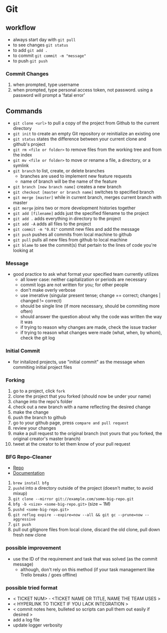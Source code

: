 # Git

## workflow

- always start day with `git pull`
- to see changes `git status`
- to add `git add .`
- to commit `git commit -m "message"`
- to push `git push`

### Commit Changes

1. when prompted, type username
2. when prompted, type personal access token, not password. using a password
   will prompt a 'fatal error'

## Commands

- `git clone <url>` to pull a copy of the project from Github to the current
  directory
- `git init` to create an empty Git repository or reinitialize an existing one
- `git status` states the difference between your current clone and github's
  project
- `git rm <file or folder>` to remove files from the working tree and from the
  index
- `git mv <file or folder>` to move or rename a file, a directory, or a symlink
- `git branch` to list, create, or delete branches
  - branches are used to implement new feature requests
  - name of branch will be the name of the feature
- `git branch [new branch name]` creates a new branch
- `git checkout [master or branch name]` switches to specified branch
- `git merge [master]` while in current branch, merges current branch with
  master
- `git merge` joins two or more development histories together
- `git add [filename]` adds just the specified filename to the project
- `git add .` adds everything in directory to the project
- `git add -A` adds all files to the project
- `git commit -m "0.01"` commit new files and add the message
- `git push` pushes all commits from local machine to github
- `git pull` pulls all new files from github to local machine
- `git blame` to see the commit(s) that pertain to the lines of code you're
  looking at

### Message

- good practice to ask what format your specified team currently utilizes
  - all lower case: neither capitalization or periods are necessary
  - commit logs are not written for you; for other people
  - don't make overly verbose
  - use imerative (singular present tense; change == correct; changes | changed
    != correct)
  - should be single line (if more necessary, should be commiting more often)
  - should answer the question about why the code was written the way it was
  - if trying to reason why changes are made, check the issue tracker
  - if trying to reason what changes were made (what, when, by whom), check the
    git log

### Initial Commit

- for initalized projects, use "initial commit" as the message when commiting
  initial project files

### Forking

1. go to a project, click `fork`
2. clone the project that you forked (should now be under your name)
3. change into the repo's folder
4. check out a new branch with a name reflecting the desired change
5. make the change
6. push the branch to github
7. go to your github page, press `compare and pull request`
8. review your changes
9. make a pull request to the original branch (not yours that you forked, the
   original creator's master branch)
10. tweet at the creator to let them know of your pull request

### BFG Repo-Cleaner

- [Repo](https://github.com/rtyley/bfg-repo-cleaner)
- [Documentation](https://rtyley.github.io/bfg-repo-cleaner/)

1. `brew install bfg`
2. `pushd` into a directory outside of the project (doesn't matter, to avoid
   mixup)
3. `git clone --mirror git://example.com/some-big-repo.git`
4. `bfg -b <size> <some-big-repo.git>` (size ~ 1M)
5. `pushd <some-big-repo.git>`
6. `git reflog expire --expire=now --all && git gc --prune=now --aggressive`
7. `git push`
8. pull out gitignore files from local clone, discard the old clone, pull down
   fresh new clone

### possible improvement

- use the ID of the requirement and task that was solved (as the commit message)
  - although, don't rely on this method (if your task management like Trello
    breaks / goes offline)

### possible tried format

- < TICKET NUM> - <TICKET NAME OR TITLE, NAME THE TEAM USES >
- < HYPERLINK TO TICKET IF YOU LACK INTEGRATION >
- < commit notes here, bulleted so scripts can pull them out easily if desired >
- add a log file
- update logger verbosity
